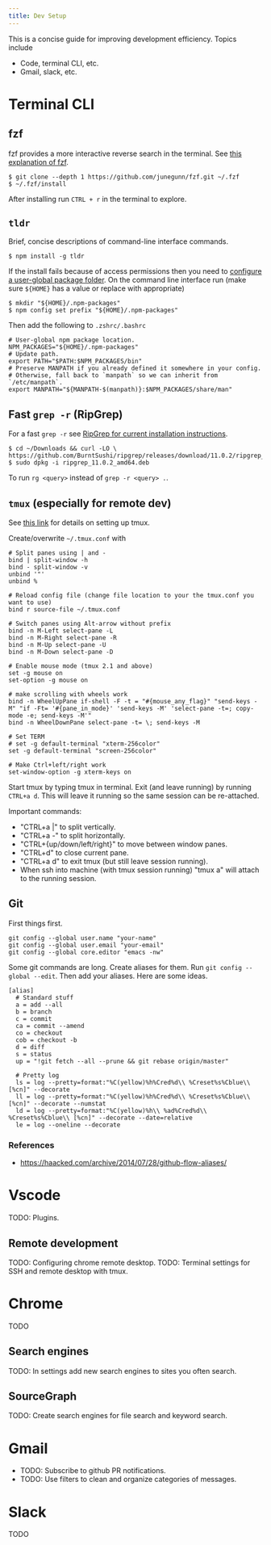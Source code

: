 ```yaml
---
title: Dev Setup
---
```


This is a concise guide for improving development efficiency. Topics include
* Code, terminal CLI, etc.
* Gmail, slack, etc.

# Terminal CLI

## fzf

fzf provides a more interactive reverse search in the terminal. See [this explanation of fzf](https://remysharp.com/2018/08/23/cli-improved#fzf--ctrlr).

```
$ git clone --depth 1 https://github.com/junegunn/fzf.git ~/.fzf
$ ~/.fzf/install
```

After installing run `CTRL + r` in the terminal to explore.

## `tldr`

Brief, concise descriptions of command-line interface commands.

```
$ npm install -g tldr
```

If the install fails because of access permissions then you need to [configure a user-global package folder](https://github.com/sindresorhus/guides/blob/master/npm-global-without-sudo.md). On the command line interface run (make sure `${HOME}` has a value or replace with appropriate)

```
$ mkdir "${HOME}/.npm-packages"
$ npm config set prefix "${HOME}/.npm-packages"
```

Then add the following to `.zshrc/.bashrc`

```
# User-global npm package location.
NPM_PACKAGES="${HOME}/.npm-packages"
# Update path.
export PATH="$PATH:$NPM_PACKAGES/bin"
# Preserve MANPATH if you already defined it somewhere in your config.
# Otherwise, fall back to `manpath` so we can inherit from `/etc/manpath`.
export MANPATH="${MANPATH-$(manpath)}:$NPM_PACKAGES/share/man"
```

## Fast `grep -r` (RipGrep)

For a fast `grep -r` see [RipGrep for current installation instructions](https://github.com/BurntSushi/ripgrep#installation).

```
$ cd ~/Downloads && curl -LO \ 
https://github.com/BurntSushi/ripgrep/releases/download/11.0.2/ripgrep_11.0.2_amd64.deb
$ sudo dpkg -i ripgrep_11.0.2_amd64.deb
```

To run `rg <query>` instead of `grep -r <query> .`.

## `tmux` (especially for remote dev)
See [this link](https://www.hamvocke.com/blog/a-guide-to-customizing-your-tmux-conf/) for details on setting up tmux.

Create/overwrite `~/.tmux.conf` with
```
# Split panes using | and -
bind | split-window -h
bind - split-window -v
unbind '"'
unbind %

# Reload config file (change file location to your the tmux.conf you want to use)
bind r source-file ~/.tmux.conf

# Switch panes using Alt-arrow without prefix
bind -n M-Left select-pane -L
bind -n M-Right select-pane -R
bind -n M-Up select-pane -U
bind -n M-Down select-pane -D

# Enable mouse mode (tmux 2.1 and above)
set -g mouse on
set-option -g mouse on

# make scrolling with wheels work
bind -n WheelUpPane if-shell -F -t = "#{mouse_any_flag}" "send-keys -M" "if -Ft= '#{pane_in_mode}' 'send-keys -M' 'select-pane -t=; copy-mode -e; send-keys -M'"
bind -n WheelDownPane select-pane -t= \; send-keys -M

# Set TERM
# set -g default-terminal "xterm-256color"
set -g default-terminal "screen-256color"

# Make Ctrl+left/right work
set-window-option -g xterm-keys on
```

Start tmux by typing tmux in terminal. Exit (and leave running) by running `CTRL+a d`. This will leave it running so the same session can be re-attached.

Important commands:
* "CTRL+a |" to split vertically.
* "CTRL+a -" to split horizontally.
* "CTRL+{up/down/left/right}" to move between window panes.
* "CTRL+d" to close current pane.
* "CTRL+a d" to exit tmux (but still leave session running).
* When ssh into machine (with tmux session running) "tmux a" will attach to the running session.

## Git
First things first.
```
git config --global user.name "your-name"
git config --global user.email "your-email"
git config --global core.editor "emacs -nw"
```

Some git commands are long. Create aliases for them. Run `git config --global --edit`. Then add your aliases. Here are some ideas.
```
[alias]
  # Standard stuff
  a = add --all
  b = branch
  c = commit
  ca = commit --amend
  co = checkout
  cob = checkout -b
  d = diff
  s = status
  up = "!git fetch --all --prune && git rebase origin/master"

  # Pretty log
  ls = log --pretty=format:"%C(yellow)%h%Cred%d\\ %Creset%s%Cblue\\ [%cn]" --decorate
  ll = log --pretty=format:"%C(yellow)%h%Cred%d\\ %Creset%s%Cblue\\ [%cn]" --decorate --numstat
  ld = log --pretty=format:"%C(yellow)%h\\ %ad%Cred%d\\ %Creset%s%Cblue\\ [%cn]" --decorate --date=relative
  le = log --oneline --decorate
```

### References
* https://haacked.com/archive/2014/07/28/github-flow-aliases/

# Vscode
TODO: Plugins.

## Remote development
TODO: Configuring chrome remote desktop.
TODO: Terminal settings for SSH and remote desktop with tmux.

# Chrome
TODO

## Search engines
TODO: In settings add new search engines to sites you often search.

## SourceGraph
TODO: Create search engines for file search and keyword search.

# Gmail
* TODO: Subscribe to github PR notifications.
* TODO: Use filters to clean and organize categories of messages.

# Slack
TODO
